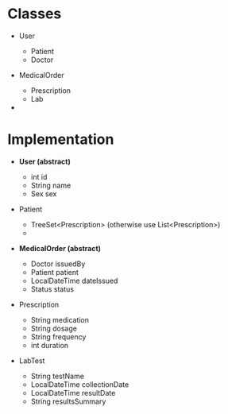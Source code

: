 # Classes

- User
  - Patient
  - Doctor

- MedicalOrder
  - Prescription
  - Lab

- 

# Implementation

- **User (abstract)**
  - int id
  - String name
  - Sex sex

- Patient
  - TreeSet\<Prescription\> (otherwise use List\<Prescription\>)
  - 

- **MedicalOrder (abstract)**
  - Doctor issuedBy
  - Patient patient
  - LocalDateTime dateIssued
  - Status status

- Prescription
  - String medication
  - String dosage
  - String frequency
  - int duration

- LabTest
  - String testName
  - LocalDateTime collectionDate
  - LocalDateTime resultDate
  - String resultsSummary
